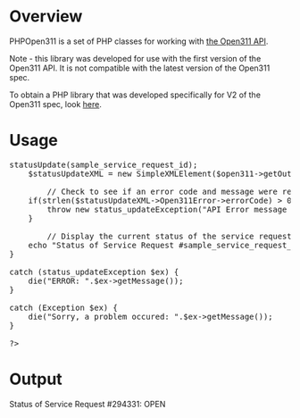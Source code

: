 Overview
========

PHPOpen311 is a set of PHP classes for working with [the Open311 API](http://open311.org/).

Note - this library was developed for use with the first version of the Open311 API.  It is not compatible with the latest version of the Open311 spec.

To obtain a PHP library that was developed specifically for V2 of the Open311 spec, look [here](https://github.com/codeforamerica/open311_php).

Usage
=====

<pre>
<?php

// Include the Open 311 classes.
include('classes/PHPOpen311.php');

// Access credentials, see http://open311.org for more details.
define("BASE_URL", "");
define("API_KEY", "");
define("CITY_ID", "");

// A sample service request ID.
$sample_service_request_id = 294331;

try {
	// Create a new instance of the Open 311 class.
	$open311 = new Open311(BASE_URL, API_KEY, CITY_ID);
	
        // Get a the current status of a service request.
	$open311->statusUpdate(sample_service_request_id);
	$statusUpdateXML = new SimpleXMLElement($open311->getOutput());
	
        // Check to see if an error code and message were returned.
	if(strlen($statusUpdateXML->Open311Error->errorCode) > 0) {
		throw new status_updateException("API Error message returned: ".$statusUpdateXML->Open311Error->errorDescription);
	}
	
        // Display the current status of the service request.
	echo "Status of Service Request #sample_service_request_id: ".strtoupper($statusUpdateXML->Open311Status->status);	
}

catch (status_updateException $ex) {
	die("ERROR: ".$ex->getMessage());
}

catch (Exception $ex) {
	die("Sorry, a problem occured: ".$ex->getMessage());
}

?>
</pre>

Output
======
Status of Service Request #294331: OPEN
